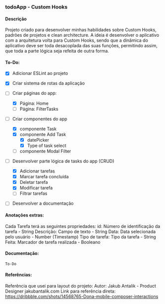 ### todoApp - Custom Hooks

#### Descrição
Projeto criado para desenvolver minhas habilidades sobre Custom Hooks, padrões de projetos e clean architecture. A ideia é desenvolver o aplicativo com a arquitetura volta para Custom Hooks, sendo que a dinâmica do aplicativo deve ser toda desacoplada das suas funções, permitindo assim, que toda a parte lógica seja refeita de outra forma. 


#### To-Do:
- [x] Adicionar ESLint ao projeto
- [x] Criar sistema de rotas da aplicação
- [ ] Criar páginas do app:
    - [x] Página: Home
    - [ ] Página: FilterTasks
- [ ] Criar componentes do app
    - [x] componente Task
    - [x] componente Add Task
        - [x] datePicker
        - [x] Type of task select
    - [ ] componente Modal Filter
- [ ] Desenvolver parte lógica de tasks do app (CRUD)
    - [x] Adicionar tarefas
    - [x] Marcar tarefa concluída
    - [x] Deletar tarefa
    - [x] Modificar tarefa
    - [ ] Filtrar tarefas

- [ ] Desenvolver a documentação


#### Anotações extras:
Cada Tarefa terá as seguintes propriedades:
id: Número de identificação da tarefa - String
Descrição: Campo de texto - String
Data: Data selecionada pelo usuário - Number (Timestamp)
Tipo de tarefa: Tipo da tarefa - String
Feita: Marcador de tarefa realizada - Booleano


#### Documentação:
``To-Do``


#### Referências:
Referência que usei para layout do projeto:
Autor: Jakub Antalik - Product Designer jakubantalik.com
Link para referência direta: https://dribbble.com/shots/14568765-Dona-mobile-composer-interactions 
